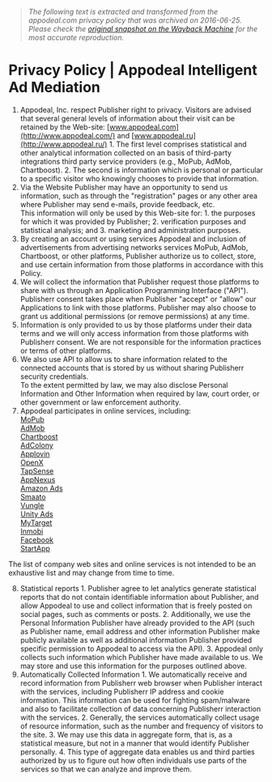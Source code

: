 > *The following text is extracted and transformed from the appodeal.com privacy policy that was archived on 2016-06-25. Please check the [original snapshot on the Wayback Machine](https://web.archive.org/web/20160625123014id_/http%3A//www.appodeal.com/privacy-policy) for the most accurate reproduction.*

# Privacy Policy | Appodeal Intelligent Ad Mediation

  1. Appodeal, Inc. respect Publisher right to privacy. Visitors are advised that several general levels of information about their visit can be retained by the Web-site: [www.appodeal.com](http://www.appodeal.com/) and [www.appodeal.ru](http://www.appodeal.ru/)
    1. The first level comprises statistical and other analytical information collected on an basis of third-party integrations third party service providers (e.g., MoPub, AdMob, Chartboost).
    2. The second is information which is personal or particular to a specific visitor who knowingly chooses to provide that information.
  2. Via the Website Publisher may have an opportunity to send us information, such as through the "registration" pages or any other area where Publisher may send e-mails, provide feedback, etc.  
This information will only be used by this Web-site for:
    1. the purposes for which it was provided by Publisher;
    2. verification purposes and statistical analysis; and
    3. marketing and administration purposes.
  3. By creating an account or using services Appodeal and inclusion of advertisements from advertising networks services MoPub, AdMob, Chartboost, or other platforms, Publisher authorize us to collect, store, and use certain information from those platforms in accordance with this Policy.
  4. We will collect the information that Publisher request those platforms to share with us through an Application Programming Interface ("API"). Publisherr consent takes place when Publisher "accept" or "allow" our Applications to link with those platforms. Publisher may also choose to grant us additional permissions (or remove permissions) at any time.
  5. Information is only provided to us by those platforms under their data terms and we will only access information from those platforms with Publisherr consent. We are not responsible for the information practices or terms of other platforms.
  6. We also use API to allow us to share information related to the connected accounts that is stored by us without sharing Publisherr security credentials.   
To the extent permitted by law, we may also disclose Personal Information and Other Information when required by law, court order, or other government or law enforcement authority. 
  7. Appodeal participates in online services, including:  
[MoPub](http://www.mopub.com/)  
[AdMob](http://www.admob.com/)  
[Chartboost](http://www.chartboost.com/)  
[AdColony](http://www.adcolony.com/)  
[Applovin](https://www.applovin.com/)  
[OpenX](http://openx.com/)  
[TapSense](http://www.tapsense.com/)  
[AppNexus](https://www.appnexus.com/)  
[Amazon Ads](https://advertising.amazon.com/advertise-your-app)  
[Smaato](https://www.smaato.com/)  
[Vungle](https://vungle.com/)  
[Unity Ads](https://unity3d.com/ru/services/ads)  
[MyTarget](https://target.my.com/)  
[Inmobi](http://www.inmobi.com/)  
[Facebook](https://developers.facebook.com/products/ads)  
[StartApp](http://www.startapp.com/)

The list of company web sites and online services is not intended to be an exhaustive list and may change from time to time.

  8. Statistical reports 
    1. Publisher agree to let analytics generate statistical reports that do not contain identifiable information about Publisher, and allow Appodeal to use and collect information that is freely posted on social pages, such as comments or posts.
    2. Additionally, we use the Personal Information Publisher have already provided to the API (such as Publisher name, email address and other information Publisher make publicly available as well as additional information Publisher provided specific permission to Appodeal to access via the API).
    3. Appodeal only collects such information which Publisher have made available to us. We may store and use this information for the purposes outlined above.
  9. Automatically Collected Information 
    1. We automatically receive and record information from Publisherr web browser when Publisher interact with the services, including Publisherr IP address and cookie information. This information can be used for fighting spam/malware and also to facilitate collection of data concerning Publisherr interaction with the services. 
    2. Generally, the services automatically collect usage of resource information, such as the number and frequency of visitors to the site.
    3. We may use this data in aggregate form, that is, as a statistical measure, but not in a manner that would identify Publisher personally.
    4. This type of aggregate data enables us and third parties authorized by us to figure out how often individuals use parts of the services so that we can analyze and improve them.


